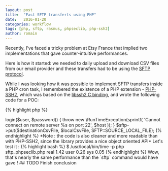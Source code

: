 ```yaml
---
layout: post
title:  "Fast SFTP transferts using PHP"
date:   2016-01-20
categories: workflow
tags: [php, sftp, rasmus, phpseclib, php-ssh2]
author: romain
---
```


Recently, I've faced a tricky problem at Etsy France that implied two implementations that gave counter-intuitive performances.

Here is how it started: we needed to daily upload and download CSV files from our email provider and these transfers had to be using the [SFTP protocol](https://en.wikipedia.org/wiki/SSH_File_Transfer_Protocol).

While I was looking how it was possible to implement SFTP transfers inside a PHP cron task,
I remembered the existence of a PHP extension - [PHP-SSH2](http://php.net/manual/en/book.ssh2.php),
which was based on the [libssh2 C binding](http://www.libssh2.org/), and wrote the following code for a POC:

{% highlight php %}
<?php
// sftp_ssh2.php

include 'config.php'; // contains $host, $user, $password, $localCsvFile and $destinationCsvFile

$connection = ssh2_connect($host, 22);

if (!is_resource($connection)) {
    throw new \RunTimeException(sprintf(
        'Cannot connect on remote server %s on port 22',
        $host
    ));
}

ssh2_auth_password($connection, $user, $password);

// Initialize SFTP Subsystem to send the file
$sftp = ssh2_sftp($connection);

// Open both local and remote streams
// Note : ssh2.sftp:// wrapper is provided by the PHP-SSH2 extension
$src  = fopen($localCsvFile, 'r');
$dest = fopen("ssh2.sftp://{$sftp}/{$destinationCsvFile}", 'w');

// Let's copy !
stream_copy_to_stream($src, $dest))

// Close streams
fclose($src);
fclose($dest);

{% endhighlight %}

I've tested this code with a file of ~10MB between my local machine and the remote server, and quickly found that the transfer - over a fiber connection - appeared to a bit sluggish : 20 seconds.

To confirm that intuition, I ran the same transfer again checking if we had a network congestion issue or using the `time` utility trying to figure out what was the cause of that duration.

{% highlight bash %}
$ /usr/local/bin/time -p php sftp_ssh2.php
real 20.72
user 0.16
sys 0.16
{% endhighlight %}

I finally compared it to one done with [FileZilla](https://filezilla-project.org/) and it was completed in less than 2 seconds.

I did another test by launching the same script on the EC2 instance where the upload was planned to be run
in production but it gave substantially the same difference, between 9 and 10 times slower than
the `sftp` command with ~10Mb File.

The transfer with the PHP script was about 10 times slower than ones with other SFTP clients in the
same conditions (same destination server, same Internet connection).

That performance was really unexpected since the extension is supposed to be a simple binding over a C implementation,
and even if it has to convert PHP data structure to ones usable by libssh2, the overall duration seemed way too high.

I could live with it, but since I'm a curious person, I took the opportunity to ask our [smart friends at Etsy US](https://codeascraft.com/)
about the problem and [Rasmus Lerdorf](https://en.wikipedia.org/wiki/Rasmus_Lerdorf) came to our rescue !

#### Enter Sync / Async

After investigations, it appeared that libssh2 only supports synchronous transfers
whereas command-line `sftp` does asynchronous ones.

Synchronous transfer means that each SFTP packet (defined to 32KB by SFTP protocol) sent over
the network will have to wait for an acknowledge message from the server, as explained by
Daniel Stenberg (author of curl and libssh) [here](http://daniel.haxx.se/blog/2010/12/08/making-sftp-transfers-fast/).
So it slows things down a lot because it has to wait for an ACK on each packet sent rather than sending data in bulk.


#### Solutions

Our first possible solution was to launch a basic [exec](http://php.net/manual/fr/function.exec.php) from PHP to launch transfert via `sftp` command.
It felt inelegant to fork and authentication using keys without passphrase would have been mandatory.

More research showed another way to go with the [phpseclib](http://phpseclib.sourceforge.net/), which is a pure PHP reimplementation
of some secure protocols, including SFTP.
I've setup the library locally and I've launched the same test as with PHP-SSH2 extension :


{% highlight php %}
<?php
// sftp_phpseclib.php

include 'config.php'; // contains $host, $user, $password, $localCsvFile and $destinationCsvFile
require_once 'vendor/autoload.php';

use phpseclib\Net\SFTP;

$sftp = new SFTP($host, 22);

if (!$sftp->login($user, $password)) {
    throw new \RunTimeException(sprintf(
        'Cannot connect on remote server %s on port 22',
        $host
    ));
}

$sftp->put($destinationCsvFile, $localCsvFile, SFTP::SOURCE_LOCAL_FILE);

{% endhighlight %}

*Note : the code is also cleaner and more readable than with PHP-SSH2, since the library provides a nice object oriented API*

Let's test it :

{% highlight bash %}
$ /usr/local/bin/time -p php sftp_phpseclib.php
real 1.42
user 0.26
sys 0.05
{% endhighlight %}

Wow, that's nearly the same performance than the `sftp` command would have gave !


## TODO Finish conclusion
